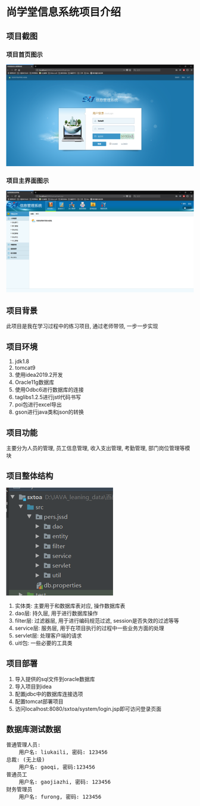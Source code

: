 # 尚学堂信息系统项目介绍

## 项目截图

### 项目首页图示

![1571229136963](assets/1571229136963.png)

### 项目主界面图示

![1571229181001](assets/1571229181001.png)

## 项目背景

此项目是我在学习过程中的练习项目, 通过老师带领, 一步一步实现

## 项目环境

1. jdk1.8
2. tomcat9
3. 使用idea2019.2开发
4. Oracle11g数据库
5. 使用Odbc6进行数据库的连接
6. taglibs1.2.5进行jstl代码书写
7. poi包进行excel导出
8. gson进行java类和json的转换

## 项目功能

主要分为人员的管理, 员工信息管理, 收入支出管理, 考勤管理, 部门岗位管理等模块

## 项目整体结构

![1571229492077](assets/1571229492077.png)

1. 实体类: 主要用于和数据库表对应, 操作数据库表
2. dao层: 持久层, 用于进行数据库操作
3. filter层: 过滤器层, 用于进行编码规范过滤, session是否失效的过滤等等
4. service层: 服务层, 用于在项目执行的过程中一些业务方面的处理
5. servlet层: 处理客户端的请求
6. uitl包: 一些必要的工具类

## 项目部署

1. 导入提供的sql文件到oracle数据库
2. 导入项目到idea
3. 配置jdbc中的数据库连接选项
4. 配置tomcat部署项目
5. 访问localhost:8080/sxtoa/system/login.jsp即可访问登录页面

##  数据库测试数据
<pre>
普通管理人员: 
    用户名: liukaili, 密码: 123456
总裁: (无上级)
    用户名: gaoqi, 密码:123456
普通员工
    用户名: gaojiazhi, 密码: 123456
财务管理员
    用户名: furong, 密码: 123456
 </pre>
